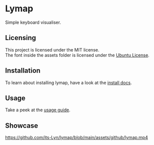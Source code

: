 # Lymap
Simple keyboard visualiser.

## Licensing
This project is licensed under the MIT license. <br>
The font inside the assets folder is licensed under the [Ubuntu License](./assets/LICENSE).

## Installation
To learn about installing lymap, have a look at the [install docs](./docs/INSTALL.md).

## Usage
Take a peek at the [usage guide](./docs/USAGE.md).

## Showcase
https://github.com/its-Lyn/lymap/blob/main/assets/github/lymap.mp4